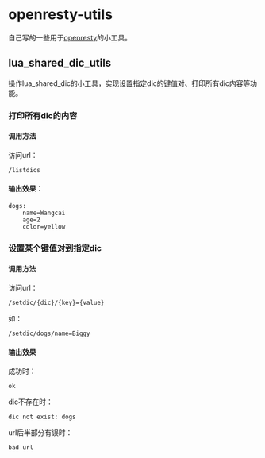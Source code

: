 # openresty-utils

自己写的一些用于[openresty](https://github.com/openresty/)的小工具。

## lua_shared_dic_utils

操作lua_shared_dic的小工具，实现设置指定dic的键值对、打印所有dic内容等功能。

### 打印所有dic的内容

#### 调用方法

访问url：

    /listdics

#### 输出效果：

    dogs:
        name=Wangcai
        age=2
        color=yellow


### 设置某个键值对到指定dic

#### 调用方法

访问url：

    /setdic/{dic}/{key}={value}

如：

    /setdic/dogs/name=Biggy

#### 输出效果

成功时：

    ok

dic不存在时：

    dic not exist: dogs
    
url后半部分有误时：

    bad url
